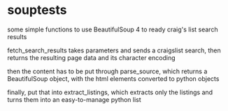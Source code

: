 souptests
=========

some simple functions to use BeautifulSoup 4 to ready craig's list search results

fetch_search_results takes parameters and sends a craigslist search, then returns the resulting page data and its character encoding

then the content has to be put through parse_source, which returns a BeautifulSoup object, with the html elements converted to python objects

finally, put that into extract_listings, which extracts only the listings and turns them into an easy-to-manage python list